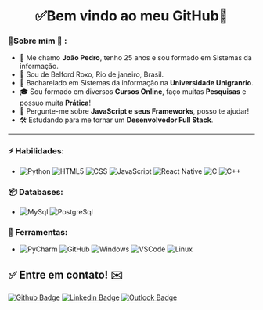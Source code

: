 <h1 align="center"> 
	✅Bem vindo ao meu GitHub🚀
</h1>

### 👦Sobre mim :seedling: : 
- 👋 Me chamo **João Pedro**, tenho 25 anos e sou formado em Sistemas da informação.
- 📌 Sou de Belford Roxo, Rio de janeiro, Brasil.
- 💼 Bacharelado em Sistemas da informação na **Universidade Unigranrio**.
- 🎓 Sou formado em diversos **Cursos Online**, faço muitas **Pesquisas** e possuo muita **Prática**! 
- 💬 Pergunte-me sobre **JavaScript e seus Frameworks**, posso te ajudar!
- 🛠️ Estudando para me tornar um **Desenvolvedor Full Stack**.

<hr>

### ⚡ Habilidades:
- ![Python](https://img.shields.io/badge/python%20-%2314354C.svg?&style=for-the-badge&logo=python&logoColor=white) ![HTML5](https://img.shields.io/badge/html5%20-%23E34F26.svg?&style=for-the-badge&logo=html5&logoColor=white)  ![CSS](https://img.shields.io/badge/css3%20-%231572B6.svg?&style=for-the-badge&logo=css3&logoColor=white) ![JavaScript](https://img.shields.io/badge/javascript%20-%23323330.svg?&style=for-the-badge&logo=javascript&logoColor=%23F7DF1E) ![React Native](https://img.shields.io/badge/react_native%20-%2320232a.svg?&style=for-the-badge&logo=react&logoColor=%2361DAFB) ![C](https://img.shields.io/badge/c%20-%2300599C.svg?&style=for-the-badge&logo=c&logoColor=white) 
![C++](https://img.shields.io/badge/c++%20-%2300599C.svg?&style=for-the-badge&logo=c%2B%2B&ogoColor=white)


### 📦 Databases:
- ![MySql](https://img.shields.io/badge/-MySql-003B57?&logo=MySQL&logoColor=FFFFFF) ![PostgreSql](https://img.shields.io/badge/-PostgreSql-336791?&logo=postgresql&logoColor=FFFFFF) 


### 🧰 Ferramentas:
- ![PyCharm](https://img.shields.io/badge/-PyCharm-181717?&logo=PyCharm&logoColor=FFFFFF) ![GitHub](https://img.shields.io/badge/-GitHub-181717?&logo=GitHub&logoColor=FFFFFF) ![Windows](https://img.shields.io/badge/-Windows-0078D6?&logo=Windows&logoColor=FFFFFF) ![VSCode](https://img.shields.io/badge/-VSCode-007ACC?&logo=Visual%20Studio%20Code&logoColor=FFFFFF) ![Linux](https://img.shields.io/badge/-Linux-FCC624?&logo=Linux&logoColor=FFFFFF) 


## ✅ Entre em contato! ✉️

[![Github Badge](https://img.shields.io/badge/GitHub--000?style=social&logo=Github&logoColor=black&link=https://github.com/joaopver10)](https://github.com/joaopver10)
[![Linkedin Badge](https://img.shields.io/badge/-LinkedIn-blue?style=flat-square&logo=Linkedin&logoColor=white&link=https://www.linkedin.com/in/joao-pedro-vitorino)](https://www.linkedin.com/in/joão-pedro-vitorino)
[![Outlook Badge](https://img.shields.io/badge/email--000?style=social&logo=microsoft-outlook&logoColor=0078d4&link=mailto:joaopver10@outlook.com)](mailto:joaopver10@outlook.com)



